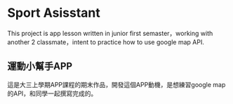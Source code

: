 Sport Asisstant
===================
This project is app lesson written in junior first semaster，working with another 2 classmate，intent to 
practice how to use google map API.

運動小幫手APP
-------------------
這是大三上學期APP課程的期末作品，開發這個APP動機，是想練習google map
的API，和同學一起撰寫完成的。
